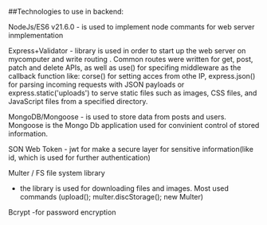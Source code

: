 ##Technologies to use in backend:

NodeJs/ES6 v21.6.0 - is used to implement node commants for web server inmplementation

Express+Validator - library is used in order to start up the web server on mycomputer and write routing . Common routes were written for get, post, patch and delete APIs, as well as use() for specifing middleware as the callback function like: corse() for setting acces from othe IP, express.json() for parsing incoming requests with JSON payloads or express.static('uploads') to serve static files such as images, CSS files, and JavaScript files from a specified directory. 

MongoDB/Mongoose - is used to store data from posts and users. Mongoose is the Mongo Db application used for convinient control of stored information.

SON Web Token - jwt for make a secure layer for sensitive information(like id, which is used for further authentication)

Multer / FS file system library 
- the library is used for downloading files and images. Most used commands (upload(); multer.discStorage(); new Multer)

Bcrypt -for password encryption
